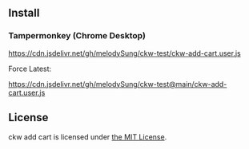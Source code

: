 ## Install

### Tampermonkey (Chrome Desktop)

https://cdn.jsdelivr.net/gh/melodySung/ckw-test/ckw-add-cart.user.js

Force Latest:

https://cdn.jsdelivr.net/gh/melodySung/ckw-test@main/ckw-add-cart.user.js


## License

ckw add cart is licensed under [the MIT License](/LICENSE).
